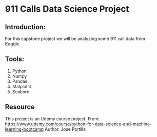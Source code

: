 # 911 Calls Data Science Project

## Introduction:
For this capstone project we will be analyzing some 911 call data from Kaggle.


## Tools:
1. Python
2. Numpy
3. Pandas
4. Matplotlit
5. Seaborn


## Resource
This project is an Udemy course project.
From: https://www.udemy.com/course/python-for-data-science-and-machine-learning-bootcamp
Author: Jose Portilla